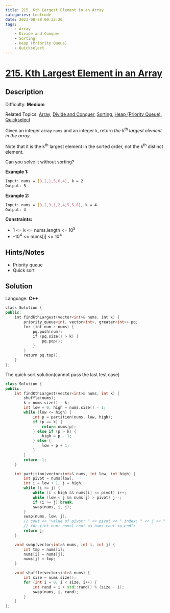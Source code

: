 ```yaml
---
title: 215. Kth Largest Element in an Array
categories: Leetcode
date: 2023-08-28 00:32:20
tags:
    - Array
    - Divide and Conquer
    - Sorting
    - Heap (Priority Queue)
    - Quickselect
---
```


# [215\. Kth Largest Element in an Array](https://leetcode.com/problems/kth-largest-element-in-an-array/)

## Description

Difficulty: **Medium**

Related Topics: [Array](https://leetcode.com/tag/https://leetcode.com/tag/array//), [Divide and Conquer](https://leetcode.com/tag/https://leetcode.com/tag/divide-and-conquer//), [Sorting](https://leetcode.com/tag/https://leetcode.com/tag/sorting//), [Heap (Priority Queue)](https://leetcode.com/tag/https://leetcode.com/tag/heap-priority-queue//), [Quickselect](https://leetcode.com/tag/https://leetcode.com/tag/quickselect//)

Given an integer array `nums` and an integer `k`, return _the_ k<sup>th</sup> _largest element in the array_.

Note that it is the k<sup>th</sup> largest element in the sorted order, not the k<sup>th</sup> distinct element.

Can you solve it without sorting?

**Example 1:**

```bash
Input: nums = [3,2,1,5,6,4], k = 2
Output: 5
```

**Example 2:**

```bash
Input: nums = [3,2,3,1,2,4,5,5,6], k = 4
Output: 4
```

**Constraints:**

* 1 <= k <= nums.length <= 10<sup>5</sup>
* -10<sup>4</sup> <= nums[i] <= 10<sup>4</sup>

## Hints/Notes

* Priority queue
* Quick sort

## Solution

Language: **C++**

```C++
class Solution {
public:
    int findKthLargest(vector<int>& nums, int k) {
        priority_queue<int, vector<int>, greater<int>> pq;
        for (int num : nums) {
            pq.push(num);
            if (pq.size() > k) {
                pq.pop();
            }
        }
        return pq.top();
    }
};
```

The quick sort solution(cannot pass the last test case)

```C++
class Solution {
public:
    int findKthLargest(vector<int>& nums, int k) {
        shuffle(nums);
        k = nums.size() - k;
        int low = 0, high = nums.size() - 1;
        while (low <= high) {
            int p = partition(nums, low, high);
            if (p == k) {
                return nums[p];
            } else if (p > k) {
                high = p - 1;
            } else {
                low = p + 1;
            }
        }
        return -1;
    }

    int partition(vector<int>& nums, int low, int high) {
        int pivot = nums[low];
        int i = low + 1, j = high;
        while (i <= j) {
            while (i < high && nums[i] <= pivot) i++;
            while (low < j && nums[j] > pivot) j--;
            if (i >= j) break;
            swap(nums, i, j);
        }
        swap(nums, low, j);
        // cout << "value of pivot: " << pivot << " index: " << j << " low: " << low << " high: " << high << endl;
        // for (int num: nums) cout << num; cout << endl;
        return j;
    }

    void swap(vector<int>& nums, int i, int j) {
        int tmp = nums[i];
        nums[i] = nums[j];
        nums[j] = tmp;
    }

    void shuffle(vector<int>& nums) {
        int size = nums.size();
        for (int i = 0; i < size; i++) {
            int rand = i + std::rand() % (size - i);
            swap(nums, i, rand);
        }
    }
};
```
